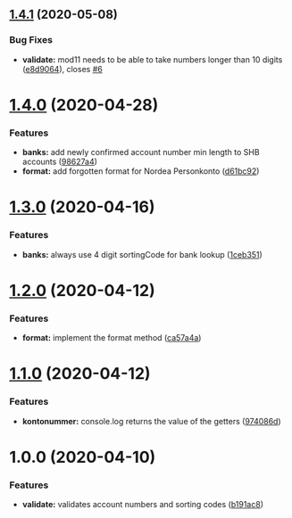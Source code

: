 ## [1.4.1](https://github.com/svbeon/kontonummer/compare/v1.4.0...v1.4.1) (2020-05-08)


### Bug Fixes

* **validate:** mod11 needs to be able to take numbers longer than 10 digits ([e8d9064](https://github.com/svbeon/kontonummer/commit/e8d90648bda9100de8a20cb9e2bb3291ae775c55)), closes [#6](https://github.com/svbeon/kontonummer/issues/6)

# [1.4.0](https://github.com/svbeon/kontonummer/compare/v1.3.0...v1.4.0) (2020-04-28)


### Features

* **banks:** add newly confirmed account number min length to SHB accounts ([98627a4](https://github.com/svbeon/kontonummer/commit/98627a4744ff366e4326c9cbe3ed2480dff498ba))
* **format:** add forgotten format for Nordea Personkonto ([d61bc92](https://github.com/svbeon/kontonummer/commit/d61bc92ec4bc364625b8f1e6bc0e16c3897e8a67))

# [1.3.0](https://github.com/svbeon/kontonummer/compare/v1.2.0...v1.3.0) (2020-04-16)


### Features

* **banks:** always use 4 digit sortingCode for bank lookup ([1ceb351](https://github.com/svbeon/kontonummer/commit/1ceb35110926bd82572ba42610db409cc019bc6c))

# [1.2.0](https://github.com/svbeon/kontonummer/compare/v1.1.0...v1.2.0) (2020-04-12)


### Features

* **format:** implement the format method ([ca57a4a](https://github.com/svbeon/kontonummer/commit/ca57a4ab6e1423b1c8f7509394337bc19c982b96))

# [1.1.0](https://github.com/svbeon/kontonummer/compare/v1.0.0...v1.1.0) (2020-04-12)


### Features

* **kontonummer:** console.log returns the value of the getters ([974086d](https://github.com/svbeon/kontonummer/commit/974086d4f14813288a8e7d40fd5791cefaa56216))

# 1.0.0 (2020-04-10)


### Features

* **validate:** validates account numbers and sorting codes ([b191ac8](https://github.com/svbeon/kontonummer/commit/b191ac8cf8beb01c4336b2104a243c3b18f0f26d))
